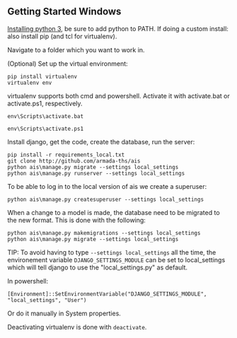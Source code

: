 ## Getting Started Windows
[Installing python 3](https://www.python.org/downloads/), be sure to add python to PATH. If doing a custom install: also install pip (and tcl for virtualenv).

Navigate to a folder which you want to work in.

(Optional) Set up the virtual environment:
```
pip install virtualenv
virtualenv env
```
virtualenv supports both cmd and powershell. Activate it with activate.bat or activate.ps1, respectively.
```
env\Scripts\activate.bat
```
```
env\Scripts\activate.ps1
```

Install django, get the code, create the database, run the server:
```
pip install -r requirements_local.txt
git clone http://github.com/armada-ths/ais
python ais\manage.py migrate --settings local_settings
python ais\manage.py runserver --settings local_settings
```
To be able to log in to the local version of ais we create a superuser:
```
python ais\manage.py createsuperuser --settings local_settings
```
When a change to a model is made, the database need to be migrated to the new format. This is done with the following:
```
python ais\manage.py makemigrations --settings local_settings
python ais\manage.py migrate --settings local_settings
```

TIP: To avoid having to type `--settings local_settings` all the time, the environement variable `DJANGO_SETTINGS_MODULE` can be set to local_settings which will tell django to use the "local_settings.py" as default.

In powershell:
```
[Environment]::SetEnvironmentVariable("DJANGO_SETTINGS_MODULE", "local_settings", "User")
```

Or do it manually in System properties.

Deactivating virtualenv is done with `deactivate`.
